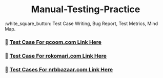 <h1 align="center"> Manual-Testing-Practice</h1>
:white_square_button: Test Case Writing, Bug Report, Test Metrics, Mind Map. 

### :link: [**Test Case For qcoom.com Link Here**](https://github.com/Tonmoy61/Manual-Testing-Practice/tree/main/Test%20Case%20for%20Qcoom.com)
### :link: [**Test Case For rokomari.com Link Here**](https://github.com/Tonmoy61/Manual-Testing-Practice/tree/main/Test%20Case%20for%20rokomari.com)
### :link: [**Test Cases For nrbbazaar.com Link Here**](https://github.com/Tonmoy61/Manual-Testing-Practice/tree/main/Test%20Cases%20for%20nrbbazaar.com)
